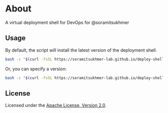 # About
A virtual deployment shell for DevOps for @soramitsukhmer

## Usage

By default, the script will install the latest version of the deployment shell.

```sh
bash -c "$(curl -fsSL https://soramitsukhmer-lab.github.io/deploy-shell/run.sh)"
```

Or, you can specify a version:

```sh
bash -c "$(curl -fsSL https://soramitsukhmer-lab.github.io/deploy-shell/run.sh)" -- v8 # or v9
```

## License
Licensed under the [Apache License, Version 2.0](LICENSE).
